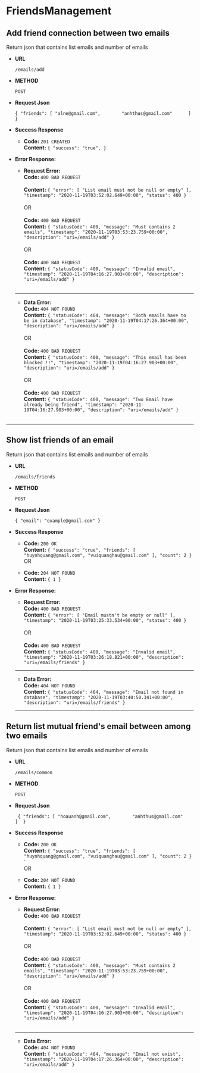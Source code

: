 # FriendsManagement

**Add friend connection between two emails**
----
Return json that contains list emails and number of emails 
* **URL**

   `/emails/add`
  
* **METHOD**

  `POST`
  
* **Request Json**

  ` {
    "friends":
    [
     "alne@gmail.com",       
     "anhthus@gmail.com"     
    ] 
} `
* **Success Response**
   * **Code:** `201 CREATED` <br />
   **Content:**
  `{
    "success": "true",
   }`
* **Error Response:**
   * **Request Error:** <br />
             **Code:** `400 BAD REQUEST` <br /><br />
             **Content:** 
             `{
                "error": [
                    "List email must not be null or empty"
                ],
                "timestamp": "2020-11-19T03:52:02.649+00:00",
                "status": 400
            }`<br /><br />
               OR<br /><br />
             **Code:** `400 BAD REQUEST` <br />
             **Content:** `{
                "statusCode": 400,
                "message": "Must contains 2 emails",
                "timestamp": "2020-11-19T03:53:23.759+00:00",
                "description": "uri=/emails/add"
            }` <br /><br />
            OR<br /><br />
             **Code:** `400 BAD REQUEST` <br />
             **Content:** `{
                "statusCode": 400,
                "message": "Invalid email",
                "timestamp": "2020-11-19T04:16:27.903+00:00",
                "description": "uri=/emails/add"
            }` <br /><br />
  -------
    * **Data Error:** <br />
             **Code:** `404 NOT FOUND` <br />
                   **Content:** `{
                      "statusCode": 404,
                      "message": "Both emails have to be in database",
                      "timestamp": "2020-11-19T04:17:26.364+00:00",
                      "description": "uri=/emails/add"
                  }` <br /><br />
                  OR<br /><br />
             **Code:** `400 BAD REQUEST` <br />
             **Content:** `{
                "statusCode": 400,
                "message": "This email has been blocked !!",
                "timestamp": "2020-11-19T04:16:27.903+00:00",
                "description": "uri=/emails/add"
            }` <br /><br />
            OR<br /><br />
             **Code:** `400 BAD REQUEST` <br />
             **Content:** `{
                "statusCode": 400,
                "message": "Two Email have already being friend",
                "timestamp": "2020-11-19T04:16:27.903+00:00",
                "description": "uri=/emails/add"
            }` <br /><br />
-------------------------------------------------------------
                  
**Show list friends of an email**
----
Return json that contains list emails and number of emails 
* **URL**

   `/emails/friends`
  
* **METHOD**

  `POST`
  
* **Request Json**

  `{
      "email": "example@gmail.com"
  }`
* **Success Response**
   * **Code:** `200 OK` <br />
   **Content:**
  `{
    "success": "true",
    "friends": [
        "huynhquang@gmail.com",
        "vuiquanghau@gmail.com"
    ],
    "count": 2
   }`<br /> OR <br />
   
   * **Code:** `204 NOT FOUND` <br />
   **Content:**
  `{
    1
   }`
* **Error Response:**
   * **Request Error:** <br />
             **Code:** `400 BAD REQUEST` <br />
             **Content:** 
             `{
                "error": [
                    "Email mustn't be empty or null"
                ],
                "timestamp": "2020-11-19T03:25:33.534+00:00",
                "status": 400
               }`<br /><br />
               OR 
               <br /> <br />
             **Code:** `400 BAD REQUEST` <br />
             **Content:** `{
             "statusCode": 400,
             "message": "Invalid email",
             "timestamp": "2020-11-19T03:26:18.821+00:00",
             "description": "uri=/emails/friends"
            }` <br />
   --------
    * **Data Error:** <br />
             **Code:** `404 NOT FOUND` <br />
                   **Content:** `{
                      "statusCode": 404,
                      "message": "Email not found in database",
                      "timestamp": "2020-11-19T03:40:50.341+00:00",
                      "description": "uri=/emails/friends"
                  }` <br />
    -----------------------------------------------------------
    
**Return list mutual friend's email between among two emails**
----
Return json that contains list emails and number of emails 
* **URL**

   `/emails/common`
  
* **METHOD**

  `POST`
  
* **Request Json**

  ` {
    "friends":
    [
     "hoauanh@gmail.com",       
     "anhthus@gmail.com"     
    ] 
}`
* **Success Response**
   * **Code:** `200 OK` <br />
   **Content:**
  `{
    "success": "true",
    "friends": [
        "huynhquang@gmail.com",
        "vuiquanghau@gmail.com"
    ],
    "count": 2
   }`
   `<br /> OR <br />
   
   * **Code:** `204 NOT FOUND` <br />
   **Content:**
  `{
    1
   }`
   
* **Error Response:**
   * **Request Error:** <br />
             **Code:** `400 BAD REQUEST` <br /><br />
             **Content:** 
             `{
                "error": [
                    "List email must not be null or empty"
                ],
                "timestamp": "2020-11-19T03:52:02.649+00:00",
                "status": 400
            }`<br /><br />
               OR<br /><br />
             **Code:** `400 BAD REQUEST` <br />
             **Content:** `{
                "statusCode": 400,
                "message": "Must contains 2 emails",
                "timestamp": "2020-11-19T03:53:23.759+00:00",
                "description": "uri=/emails/add"
            }` <br /><br />
            OR<br /><br />
             **Code:** `400 BAD REQUEST` <br />
             **Content:** `{
                "statusCode": 400,
                "message": "Invalid email",
                "timestamp": "2020-11-19T04:16:27.903+00:00",
                "description": "uri=/emails/add"
            }` <br /><br />
  -------
    * **Data Error:** <br />
             **Code:** `404 NOT FOUND` <br />
                   **Content:** `{
                      "statusCode": 404,
                      "message": "Email not exist",
                      "timestamp": "2020-11-19T04:17:26.364+00:00",
                      "description": "uri=/emails/add"
                  }` <br /><br />
                 

